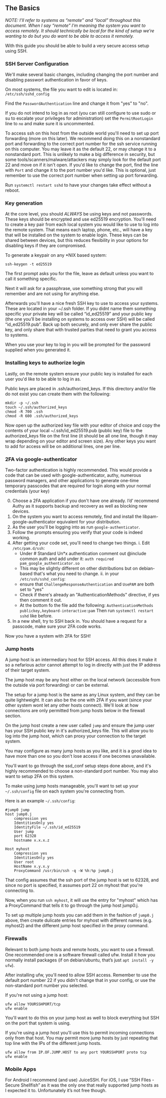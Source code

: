 ## The Basics
*NOTE: I’ll refer to systems as “remote” and “local” throughout this document. When I say “remote” I’m meaning the system you want to access remotely. It should technically be local for the kind of setup we’re wanting to do but you do want to be able to access it remotely.*

With this guide you should be able to build a very secure access setup using SSH. 

### SSH Server Configuration
We'll make several basic changes, including changing the port number and disabling passwort authentication in favor of keys.

On most systems, the file you want to edit is located in: `/etc/ssh/sshd_config`

Find the `PasswordAuthentication` line and change it from "yes" to "no".

If you do not intend to log in as root (you can still configure to use sudo or su to escalate your privileges for administration) set the `PermitRootLogin` line to `no` and make sure it is uncommented.

To access ssh on this host from the outside world you'll need to set up port forwarding (more on this later). We recommend doing this on a nonstandard port and forwarding to the correct port number for the ssh service running on this computer. You may leave it as the default 22, or may change it to a nonstandard port. This is unlikely to make a big difference in security, but some tools/scanners/malware/attackers may simply look for the default port 22 and move on if it isn't open. If you'd like to change the port, find the line with `Port` and change it to the port number you'd like. This is optional, just remember to use the correct port number when setting up port forwarding.

Run `systemctl restart sshd` to have your changes take effect without a reboot.

### Key generation
At the core level, you should _ALWAYS_ be using keys and not passwords. These keys should be encrypted and use ed25519 encryption. You'll need to create a key pair from each local system you would like to use to log into the remote system. That means each laptop, phone, etc., will have a key that will be installed on the system to enable login. These keys can be shared between devices, but this reduces flexibility in your options for disabling keys if they are compromised.

To generate a keypair on any *NIX based system: 
```
ssh-keygen -t ed25519
```

The first prompt asks you for the file, leave as default unless you want to call it something specific. 

Next it will ask for a passphrase, use something strong that you will remember and are not using for anything else. 

Afterwards you'll have a nice fresh SSH key to use to access your systems. These are located in your ~/.ssh folder. If you didnt name them something specific your private key will be called “id_ed25519” and your public key (the one you’ll be installing on systems to access over SSH) will be called “id_ed25519.pub”. Back up both securely, and only ever share the public key, and only share that with trusted parties that need to grant you access to systems.

When you use your key to log in you will be prompted for the password supplied when you generated it.

### Installing keys to authorize login
Lastly, on the remote system ensure your public key is installed for each user you'd like to be able to log in as.

Public keys are placed in .ssh/authorized_keys. If this directory and/or file do not exist you can create them with the following:
```
mkdir -p ~/.ssh
touch ~/.ssh/authorized_keys
chmod -R 700 .ssh
chmod -R 600 .ssh/authorized_keys
```

Now open up the authorized key file with your editor of choice and copy the contents of your local ~/.ssh/id_ed25519.pub (public key) file to the authorized_keys file on the first line (it should be all one line, though it may wrap depending on your editor and screen size). Any other keys you want to add for access will be on additional lines, one per line.

### 2FA via google-authenticator
Two-factor authentication is highly recommended. This would provide a code that can be used with google-authenticator, authy, numerous password managers, and other applications to generate one-time temporary passcodes that are required for login along with your normal credentials (your key)

0. Choose a 2FA application if you don't have one already. I’d' recommend Authy as it supports backup and recovery as well as blocking new devices. 
1. On the system you want to access remotely, find and install the libpam-google-authenticator equivalent for your distribution.
2. As the user you'll be logging into as run `google-authenticator`.
3. Follow the prompts ensuring you verify that your code is indeed working.
4. After getting your code set, you'll need to change two things.
  i. 
    Edit `/etc/pam.d/ssh`:
      - Under # Standard Un*x authentication comment out @include common auth and add under it:
        `auth required pam_google_authenticator.so`
      - This may be slightly different on other distributions but on debian-based that's what you need to change. 
  ii. 
    in your `/etc/ssh/sshd_config`: 
      - ensure that `ChallengeResponseAuthentication` and `UsePAM` are both set to "yes"
      - Check if there's already an "AuthenticationMethods" directive, if yes then comment it out.
      - At the bottom fo the file add the following:
        `AuthenticationMethods publickey,keyboard-interactive:pam`
    Then run `systemctl restart sshd` like before. 
5. In a new shell, try to SSH back in. You should have a request for a passcode, make sure your 2FA code works. 

Now you have a system with 2FA for SSH!

### Jump hosts
A jump host is an intermediary host for SSH access. All this does it make it so a nefarious actor cannot attempt to log in directly with just the IP address of their target system.

The jump host may be any host either on the local network (accessible from the outside via port forwarding) or can be external.

The setup for a jump host is the same as any Linux system, and they can be quite lightweight. It can also be the one with 2FA if you want (since your other system wont let any other hosts connect). We'll look at how connections are only permitted from jump hosts below in the firewall section.

On the jump host create a new user called `jump` and ensure the jump user has your SSH public key in it's authorized_keys file. This will allow you to log into the jump host, which can proxy your connection to the target system.

You may configure as many jump hosts as you like, and it is a good idea to have more than one so you don't lose access if one becomes unavailable.

You'll want to go through the ssd_conf setup steps done above, and it's highly recommended to choose a non-standard port number. You may also want to setup 2FA on this system.

To make using jump hosts manageable, you'll want to set up your `~/.ssh/config` file on each system you're connecting from.

Here is an example `~/.ssh/config`:
```
#jump0 jump
host jump0.j
    compression yes
    IdentitiesOnly yes
    IdentityFile ~/.ssh/id_ed25519
    User jump
    port 62328
    hostname x.x.x.z
    
Host myhost
    Compression yes
    IdentitiesOnly yes
    User root
    HostName x.y.x.y
    ProxyCommand /usr/bin/ssh -q -W %h:%p jump0.j
```
That config assumes that the ssh port of the jump host is set to 62328, and since no port is specified, it assumes port 22 on myhost that you're connecting to.

Now, when you run `ssh myhost`, it will use the entry for "myhost" which has a ProxyCommand that tells it to go through the jump host jump0.j.

To set up multiple jump hosts you can add them in the fashion of `jump0.j` above, then create dulicate entries for myhost with different names (e.g. myhost2) and the different jump host specified in the proxy command.

### Firewalls
Relevant to both jump hosts and remote hosts, you want to use a firewall. One recommended one is a software firewall called ufw. Install it how you normally install packages (if on debian/ubuntu, that’s just `apt install -y ufw`).

After installing ufw, you'll need to allow SSH access. Remember to use the default port number 22 if you didn't change that in your config, or use the non-standard port number you selected.

If you're not using a jump host:
```
ufw allow YOURSSHPORT/tcp
ufw enable
```
You'll want to do this on your jump host as well to block everything but SSH on the port that system is using.

If you're using a jump host you'll use this to permit incoming connections only from that host. You may permit more jump hosts by just repeating that top line with the IPs of the different jump hosts.
```
ufw allow from IP.OF.JUMP.HOST to any port YOURSSHPORT proto tcp
ufw enable
```

### Mobile Apps
For Android I recommend (and use) JuiceSSH. For iOS, I use “SSH FIles - Secure Shellfish” as it was the only one that really supported jump hosts as I expected it to. Unfortunately it’s not free though.  

